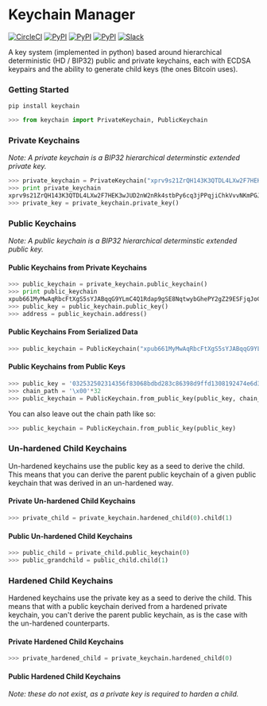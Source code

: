 # Keychain Manager

[![CircleCI](https://img.shields.io/circleci/project/blockstack/keychain-manager-py.svg)](https://pypi.python.org/pypi/keychain/)
[![PyPI](https://img.shields.io/pypi/v/keychain.svg)](https://pypi.python.org/pypi/keychain/)
[![PyPI](https://img.shields.io/pypi/dm/keychain.svg)](https://pypi.python.org/pypi/keychain/)
[![PyPI](https://img.shields.io/pypi/l/keychain.svg)](https://pypi.python.org/pypi/keychain/)
[![Slack](http://slack.blockstack.org/badge.svg)](http://slack.blockstack.org/)

A key system (implemented in python) based around hierarchical deterministic (HD / BIP32) public and private keychains, each with ECDSA keypairs and the ability to generate child keys (the ones Bitcoin uses).

### Getting Started

```
pip install keychain
```

```python
>>> from keychain import PrivateKeychain, PublicKeychain
```

### Private Keychains

*Note: A private keychain is a BIP32 hierarchical determinstic extended private key.*

```python
>>> private_keychain = PrivateKeychain("xprv9s21ZrQH143K3QTDL4LXw2F7HEK3wJUD2nW2nRk4stbPy6cq3jPPqjiChkVvvNKmPGJxWUtg6LnF5kejMRNNU3TGtRBeJgk33yuGBxrMPHi")
>>> print private_keychain
xprv9s21ZrQH143K3QTDL4LXw2F7HEK3wJUD2nW2nRk4stbPy6cq3jPPqjiChkVvvNKmPGJxWUtg6LnF5kejMRNNU3TGtRBeJgk33yuGBxrMPHi
>>> private_key = private_keychain.private_key()
```

### Public Keychains

*Note: A public keychain is a BIP32 hierarchical determinstic extended public key.*

#### Public Keychains from Private Keychains

```python
>>> public_keychain = private_keychain.public_keychain()
>>> print public_keychain
xpub661MyMwAqRbcFtXgS5sYJABqqG9YLmC4Q1Rdap9gSE8NqtwybGhePY2gZ29ESFjqJoCu1Rupje8YtGqsefD265TMg7usUDFdp6W1EGMcet8
>>> public_key = public_keychain.public_key()
>>> address = public_keychain.address()
```

#### Public Keychains From Serialized Data

```python
>>> public_keychain = PublicKeychain("xpub661MyMwAqRbcFtXgS5sYJABqqG9YLmC4Q1Rdap9gSE8NqtwybGhePY2gZ29ESFjqJoCu1Rupje8YtGqsefD265TMg7usUDFdp6W1EGMcet8")
```

#### Public Keychains from Public Keys

```python
>>> public_key = '032532502314356f83068bdbd283c86398d9ffd1308192474e6d3d6156eaf3d67f'
>>> chain_path = '\x00'*32
>>> public_keychain = PublicKeychain.from_public_key(public_key, chain_path)
```

You can also leave out the chain path like so:

```python
>>> public_keychain = PublicKeychain.from_public_key(public_key)
```

### Un-hardened Child Keychains

Un-hardened keychains use the public key as a seed to derive the child. This means that you can derive the parent public keychain of a given public keychain that was derived in an un-hardened way.

#### Private Un-hardened Child Keychains

```python
>>> private_child = private_keychain.hardened_child(0).child(1)
```

#### Public Un-hardened Child Keychains

```python
>>> public_child = private_child.public_keychain(0)
>>> public_grandchild = public_child.child(1)
```

### Hardened Child Keychains

Hardened keychains use the private key as a seed to derive the child. This means that with a public keychain derived from a hardened private keychain, you can't derive the parent public keychain, as is the case with the un-hardened counterparts.

#### Private Hardened Child Keychains

```python
>>> private_hardened_child = private_keychain.hardened_child(0)
```

#### Public Hardened Child Keychains

*Note: these do not exist, as a private key is required to harden a child.*

